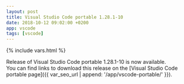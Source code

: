 ```yaml
---
layout: post
title: Visual Studio Code portable 1.28.1-10
date: 2018-10-12 09:02:00 +0200
app: vscode
tags: [vscode]
---
```

{% include vars.html %}

Release of Visual Studio Code portable 1.28.1-10 is now available.<br />
You can find links to download this release on the [Visual Studio Code portable page]({{ var_seo_url | append: '/app/vscode-portable/' }}).